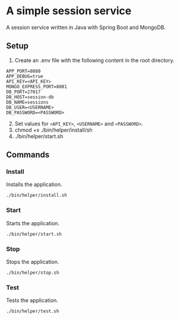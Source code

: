 # A simple session service
A session service written in Java with Spring Boot and MongoDB.

## Setup
1. Create an .env file with the following content in the root directory.
```
APP_PORT=8080
APP_DEBUG=true
API_KEY=<API_KEY>
MONGO_EXPRESS_PORT=8081
DB_PORT=27017
DB_HOST=session-db
DB_NAME=sessions
DB_USER=<USERNAME>
DB_PASSWORD=<PASSWORD>
```
2. Set values for `<API_KEY>`, `<USERNAME>` and `<PASSWORD>`.
3. chmod +x ./bin/helper/install/sh
4. ./bin/helper/start.sh

## Commands
### Install
Installs the application.
```shell
./bin/helper/install.sh
```

### Start
Starts the application.
```shell
./bin/helper/start.sh
```

### Stop
Stops the application.
```shell
./bin/helper/stop.sh
```

### Test
Tests the application.
```shell
./bin/helper/test.sh